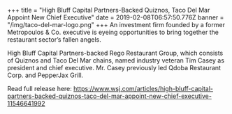 +++
title = "High Bluff Capital Partners-Backed Quiznos, Taco Del Mar Appoint New Chief Executive"
date = 2019-02-08T06:57:50.776Z
banner = "/img/taco-del-mar-logo.png"
+++
An investment firm founded by a former Metropoulos &amp; Co. executive is eyeing opportunities to bring together the restaurant sector’s fallen angels.

High Bluff Capital Partners-backed Rego Restaurant Group, which consists of Quiznos and Taco Del Mar chains, named industry veteran Tim Casey as president and chief executive. Mr. Casey previously led Qdoba Restaurant Corp. and PepperJax Grill.

Read full release here: <https://www.wsj.com/articles/high-bluff-capital-partners-backed-quiznos-taco-del-mar-appoint-new-chief-executive-11546641992>
